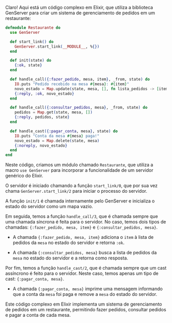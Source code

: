 Claro! Aqui está um código complexo em Elixir, que utiliza a biblioteca GenServer para criar um sistema de gerenciamento de pedidos em um restaurante:

```elixir
defmodule Restaurante do
  use GenServer

  def start_link() do
    GenServer.start_link(__MODULE__, %{})
  end

  def init(state) do
    {:ok, state}
  end

  def handle_call({:fazer_pedido, mesa, item}, _from, state) do
    IO.puts "Pedido recebido na mesa #{mesa}: #{item}"
    novo_estado = Map.update(state, mesa, [], fn lista_pedidos -> [item | lista_pedidos] end)
    {:reply, :ok, novo_estado}
  end

  def handle_call({:consultar_pedidos, mesa}, _from, state) do
    pedidos = Map.get(state, mesa, [])
    {:reply, pedidos, state}
  end

  def handle_cast({:pagar_conta, mesa}, state) do
    IO.puts "Conta da mesa #{mesa} paga!"
    novo_estado = Map.delete(state, mesa)
    {:noreply, novo_estado}
  end
end
```

Neste código, criamos um módulo chamado `Restaurante`, que utiliza a macro `use GenServer` para incorporar a funcionalidade de um servidor genérico do Elixir.

O servidor é iniciado chamando a função `start_link/0`, que por sua vez chama `GenServer.start_link/2` para iniciar o processo do servidor.

A função `init/1` é chamada internamente pelo GenServer e inicializa o estado do servidor como um mapa vazio.

Em seguida, temos a função `handle_call/3`, que é chamada sempre que uma chamada síncrona é feita para o servidor. No caso, temos dois tipos de chamadas: `{:fazer_pedido, mesa, item}` e `{:consultar_pedidos, mesa}`. 

- A chamada `{:fazer_pedido, mesa, item}` adiciona o `item` à lista de pedidos da `mesa` no estado do servidor e retorna `:ok`.

- A chamada `{:consultar_pedidos, mesa}` busca a lista de pedidos da `mesa` no estado do servidor e a retorna como resposta.

Por fim, temos a função `handle_cast/2`, que é chamada sempre que um cast assíncrono é feito para o servidor. Neste caso, temos apenas um tipo de cast: `{:pagar_conta, mesa}`.

- A chamada `{:pagar_conta, mesa}` imprime uma mensagem informando que a conta da `mesa` foi paga e remove a `mesa` do estado do servidor.

Este código complexo em Elixir implementa um sistema de gerenciamento de pedidos em um restaurante, permitindo fazer pedidos, consultar pedidos e pagar a conta de cada mesa.